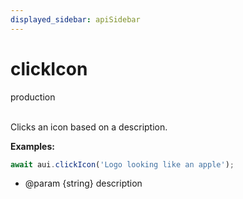 ```yaml
---
displayed_sidebar: apiSidebar
---
```

# clickIcon
<span class="theme-doc-version-badge badge badge--secondary">production</span><br/><br/>

Clicks an icon based on a description.

**Examples:** 
```typescript
await aui.clickIcon('Logo looking like an apple');
```

   * @param \{string} description
